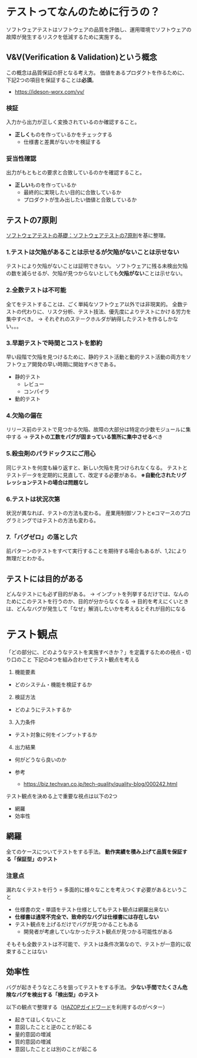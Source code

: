 # テストってなんのために行うの？
ソフトウェアテストはソフトウェアの品質を評価し、運用環境でソフトウェアの故障が発生するリスクを低減するために実施する。

## V&V(Verification & Validation)という概念
この概念は品質保証の肝となる考え方。
価値をあるプロダクトを作るために、下記2つの項目を保証することは**必須**。

- https://ideson-worx.com/vv/

### 検証
入力から出力が正しく変換されているのか確認すること。
- **正しく**ものを作っているかをチェックする
  - 仕様書と差異がないかを検証する

### 妥当性確認
出力がもともとの要求と合致しているのかを確認すること。
- **正しい**ものを作っているか
  - 最終的に実現したい目的に合致しているか
  - プロダクトが生み出したい価値と合致しているか

## テストの7原則
[ソフトウェアテストの基礎：ソフトウェアテストの7原則](https://appkitbox.com/testkit/knowledge/test/20121112-8#:~:text=%E3%82%BD%E3%83%95%E3%83%88%E3%82%A6%E3%82%A7%E3%82%A2%E3%83%86%E3%82%B9%E3%83%88%E3%81%A8%E3%81%84%E3%81%86%E6%8A%80%E8%A1%93%E5%88%86%E9%87%8E,%E3%81%AE%E3%81%8B%E3%82%92%E8%80%83%E5%AF%9F%E3%81%97%E3%81%BE%E3%81%99%E3%80%82)を基に整理。

### 1.テストは欠陥があることは示せるが欠陥がないことは示せない
テストにより欠陥がないことは証明できない。
ソフトウェアに残る未検出欠陥の数を減らせるが、欠陥が見つからないとしても**欠陥がない**ことは示せない。

### 2.全数テストは不可能
全てをテストすることは、ごく単純なソフトウェア以外では非現実的。
全数テストの代わりに、リスク分析、テスト技法、優先度によりテストにかける労力を集中すべき。
-> それぞれのステークホルダが納得したテストを作るしかない。。。

### 3.早期テストで時間とコストを節約
早い段階で欠陥を見つけるために、静的テスト活動と動的テスト活動の両方をソフトウェア開発の早い時期に開始すべきである。
* 静的テスト
  * レビュー
  * コンパイラ
* 動的テスト

### 4.欠陥の偏在
リリース前のテストで見つかる欠陥、故障の大部分は特定の少数モジュールに集中する
-> **テストの工数をバグが固まっている箇所に集中させる**べき

### 5.殺虫剤のパラドックスにご用心
同じテストを何度も繰り返すと、新しい欠陥を見つけられなくなる。
テストとテストデータを定期的に見直して、改定する必要がある。
**※自動化されたリグレッションテストの場合は問題なし**

### 6.テストは状況次第
状況が異なれば、テストの方法も変わる。
産業用制御ソフトとeコマースのプログラミングではテストの方法も変わる。

### 7.「バグゼロ」の落とし穴
前パターンのテストをすべて実行することを期待する場合もあるが、1,2により無理だとわかる。

## テストには目的がある
どんなテストにも必ず目的がある。
-> インプットを列挙するだけでは、なんのためにこのテストを行うのか、目的が分からなくなる
-> 目的を考えにくいときは、どんなバグが発生して「なぜ」解消したいかを考えるとそれが目的になる

# テスト観点
「どの部分に、どのようなテストを実施すべきか？」を定義するための視点・切り口のこと
下記の4つを組み合わせてテスト観点を考える
1. 機能要素
  - どのシステム・機能を検証するか
2. 検証方法
  - どのようにテストするか
3. 入力条件
  - テスト対象に何をインプットするか
4. 出力結果
  - 何がどうなら良いのか

- 参考
  - https://biz.techvan.co.jp/tech-quality/quality-blog/000242.html

テスト観点を決める上で重要な視点は以下の2つ
- 網羅
- 効率性

## 網羅
全てのケースについてテストをする手法。
**動作実績を積み上げて品質を保証する「保証型」のテスト**

### 注意点
漏れなくテストを行う = 多面的に様々なことを考えつくす必要があるということ
- 仕様書の文・単語をテスト仕様としてもテスト観点は網羅出来ない
- **仕様書は通常不完全で、致命的なバグは仕様書には存在しない**
- テスト観点を上げるだけでバグが見つかることもある
  - 開発者が考慮していなかったテスト観点が見つかる可能性がある

そもそも全数テストは不可能で、テストは条件次第なので、テストが一意的に収束することはない

## 効率性
バグが起きそうなところを狙ってテストをする手法。
**少ない手間でたくさん危険なバグを検出する「検出型」のテスト**

以下の観点で整理する（[HAZOPガイドワード](http://hazop.jp/hazop_basic.html)を利用するのがベター）
- 起きてほしくないこと
- 意図したことと逆のことが起こる
- 量的意図の増減
- 質的意図の増減
- 意図したこととは別のことが起こる
